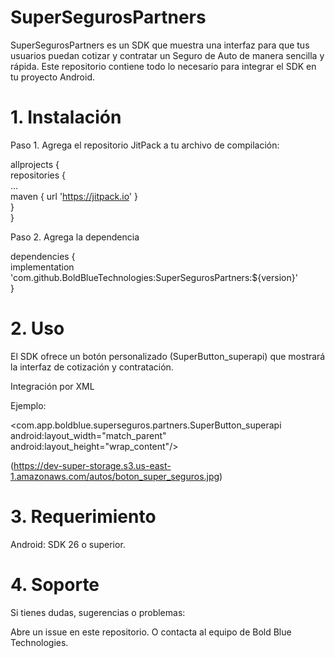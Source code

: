 # SuperSegurosPartners

SuperSegurosPartners es un SDK que muestra una interfaz para que tus usuarios puedan cotizar y contratar un Seguro de Auto de manera sencilla y rápida.
Este repositorio contiene todo lo necesario para integrar el SDK en tu proyecto Android.

# 1. Instalación

Paso 1. Agrega el repositorio JitPack a tu archivo de compilación:

allprojects {<br>
  repositories {<br>
    ...<br>
    maven { url 'https://jitpack.io' }<br>
  }<br>
}

Paso 2. Agrega la dependencia

dependencies {<br>
  implementation 'com.github.BoldBlueTechnologies:SuperSegurosPartners:${version}'<br>
}

# 2. Uso

El SDK ofrece un botón personalizado (SuperButton_superapi) que mostrará la interfaz de cotización y contratación. 

Integración por XML

Ejemplo:

<com.app.boldblue.superseguros.partners.SuperButton_superapi<br>
android:layout_width="match_parent"<br>
android:layout_height="wrap_content"/><br>

(https://dev-super-storage.s3.us-east-1.amazonaws.com/autos/boton_super_seguros.jpg)


# 3. Requerimiento
   
Android: SDK 26 o superior.

# 4. Soporte
   
Si tienes dudas, sugerencias o problemas:

Abre un issue en este repositorio. O contacta al equipo de Bold Blue Technologies.
